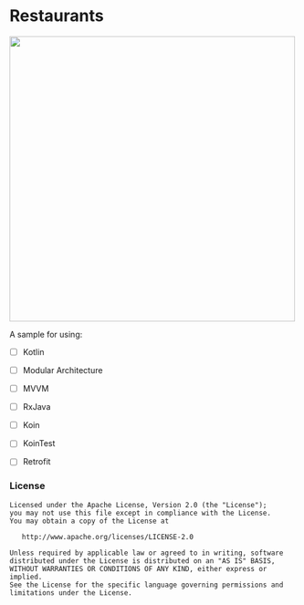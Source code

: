 # Restaurants

<img src="https://github.com/ShabanKamell/Restaurants/blob/master/blob/raw/home.png" height="500">

A sample for using:
 - [ ] Kotlin
 - [ ] Modular Architecture
 - [ ] MVVM
 - [ ] RxJava
 - [ ] Koin
 - [ ] KoinTest
 - [ ] Retrofit
 
 
 ### License

```
Licensed under the Apache License, Version 2.0 (the "License");
you may not use this file except in compliance with the License.
You may obtain a copy of the License at

   http://www.apache.org/licenses/LICENSE-2.0

Unless required by applicable law or agreed to in writing, software
distributed under the License is distributed on an "AS IS" BASIS,
WITHOUT WARRANTIES OR CONDITIONS OF ANY KIND, either express or implied.
See the License for the specific language governing permissions and
limitations under the License.
```
